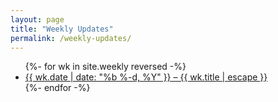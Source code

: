 ```yaml
---
layout: page          
title: "Weekly Updates"
permalink: /weekly-updates/
---
```


<ul class="weekly-list">
  {%- for wk in site.weekly reversed -%}
    <li>
      <a href="{{ wk.url | relative_url }}">
        {{ wk.date | date: "%b %-d, %Y" }} – {{ wk.title | escape }}
      </a>
    </li>
  {%- endfor -%}
</ul>
